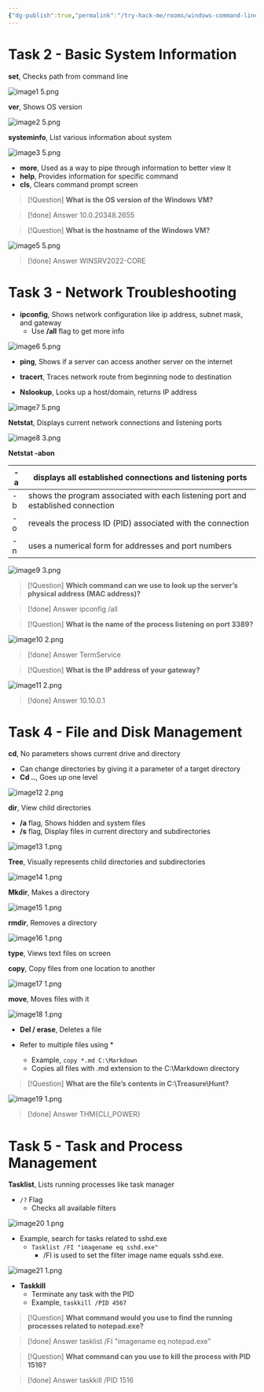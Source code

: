 ```yaml
---
{"dg-publish":true,"permalink":"/try-hack-me/rooms/windows-command-line/","created":"2024-12-09T18:38:00.000-05:00","updated":"2025-02-06T21:55:30.657-05:00"}
---
```


# Task 2 - Basic System Information

**set**, Checks path from command line
	
![image1 5.png](/img/user/TryHackMe/THM_Images/ff3cdf910f7363b96c20f7ce83104039.png)

**ver**, Shows OS version

![image2 5.png](/img/user/TryHackMe/THM_Images/28d8200dbcfc0341dd369de9666d2552.png)

**systeminfo**, List various information about system
        
![image3 5.png](/img/user/TryHackMe/THM_Images/51b229a65df4c3912d6b4fbefdb602f8.png)
        
- **more**, Used as a way to pipe through information to better view it
- **help**, Provides information for specific command
- **cls**, Clears command prompt screen

> [!Question] 
**What is the OS version of the Windows VM?**

> [!done] Answer
10.0.20348.2655

> [!Question] 
**What is the hostname of the Windows VM?**

![image5 5.png](/img/user/TryHackMe/THM_Images/340ac65f1412da31bd69ea0b4754fd64.png)

> [!done] Answer
WINSRV2022-CORE
# Task 3 - Network Troubleshooting

- **ipconfig**, Shows network configuration like ip address, subnet mask, and gateway
	- Use **/all** flag to get more info
        
![image6 5.png](/img/user/TryHackMe/THM_Images/972a142b9654b4f480f906ab3c9f3454.png)
        
- **ping**,  Shows if a server can access another server on the internet
- **tracert**, Traces network route from beginning node to destination

- **Nslookup**, Looks up a host/domain, returns IP address
        
![image7 5.png](/img/user/TryHackMe/THM_Images/07385cbcdb2286558a2ff56d4b6c6e42.png)
        
**Netstat**, Displays current network connections and listening ports
        
![image8 3.png](/img/user/TryHackMe/THM_Images/580c9d3c86e1a68c7757ebd8a6e0bc2e.png)
        
**Netstat -abon**
    
| -a  | displays all established connections and listening ports                         |
| --- | -------------------------------------------------------------------------------- |
| -b  | shows the program associated with each listening port and established connection |
| -o  | reveals the process ID (PID) associated with the connection                      |
| -n  | uses a numerical form for addresses and port numbers                             |
    
![image9 3.png](/img/user/TryHackMe/THM_Images/688aa6d1a278114fa73f664d6920f6d5.png)
    
> [!Question] 
**Which command can we use to look up the server’s physical address (MAC address)?**

> [!done] Answer
ipconfig /all

> [!Question] 
**What is the name of the process listening on port 3389?**

![image10 2.png](/img/user/TryHackMe/THM_Images/c53ef35710f99c5b58375724c38aa7de.png)

> [!done] Answer
TermService

> [!Question] 
**What is the IP address of your gateway?**

![image11 2.png](/img/user/TryHackMe/THM_Images/1a455f3f5ca5850581a44c4b025ebf41.png)

> [!done] Answer
10.10.0.1

# Task 4 - File and Disk Management

**cd**, No parameters shows current drive and directory
- Can change directories by giving it a parameter of a target directory
- **Cd ..**, Goes up one level
        
![image12 2.png](/img/user/TryHackMe/THM_Images/3d1956454a6c92ee69ce3d2b28a479bc.png)

**dir**, View child directories
- **/a** flag, Shows hidden and system files
- **/s** flag,  Display files in current directory and subdirectories

![image13 1.png](/img/user/TryHackMe/THM_Images/0d87cb38fa37c018eb41f6129fa17b89.png)
        
**Tree**, Visually represents child directories and subdirectories

![image14 1.png](/img/user/TryHackMe/THM_Images/421cfe4aad02b5517cc6309f9a29813c.png)

**Mkdir**, Makes a directory

![image15 1.png](/img/user/TryHackMe/THM_Images/ecbbe57c627ba6030b9d5bb619be206c.png)

**rmdir**, Removes a directory

![image16 1.png](/img/user/TryHackMe/THM_Images/aa0c77ca41fd3e6b83234adf03abe17d.png)

**type**, Views text files on screen

**copy**, Copy files from one location to another
        
![image17 1.png](/img/user/TryHackMe/THM_Images/907f68d2cb9cab7e9c453f017dffc694.png)
        
**move**, Moves files with it

![image18 1.png](/img/user/TryHackMe/THM_Images/fe4efa485b0c2165af19c5486ad3fc5f.png)
        
- **Del / erase**, Deletes a file

- Refer to multiple files using *
	- Example, `copy *.md C:\Markdown`
	- Copies all files with .md extension to the C:\Markdown directory

> [!Question] 
**What are the file’s contents in C:\Treasure\Hunt?**

![image19 1.png](/img/user/TryHackMe/THM_Images/e61fe1969524893b95d91b2be141427a.png)

> [!done] Answer
THM{CLI_POWER}

# Task 5 - Task and Process Management

**Tasklist**, Lists running processes like task manager
- `/?` Flag
	- Checks all available filters

![image20 1.png](/img/user/TryHackMe/THM_Images/6268b4300bd518a890814b18e5f00e5c.png)

- Example, search for tasks related to sshd.exe
	- `Tasklist /FI "imagename eq sshd.exe"`
		- /FI is used to set the filter image name equals sshd.exe.

![image21 1.png](/img/user/TryHackMe/THM_Images/cd825cfee1d9a2a28a8d00d5f86e08d1.png)
            
- **Taskkill**
	- Terminate any task with the PID
	- Example, `taskkill /PID 4567`

> [!Question] 
**What command would you use to find the running processes related to notepad.exe?**

> [!done] Answer
tasklist /FI "imagename eq notepad.exe"

> [!Question] 
**What command can you use to kill the process with PID 1516?**

> [!done] Answer
taskkill /PID 1516